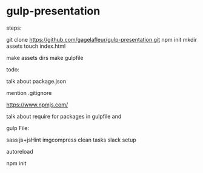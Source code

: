 # gulp-presentation

steps:

git clone https://github.com/gagelafleur/gulp-presentation.git
npm init
mkdir assets
touch index.html

make assets dirs
make gulpfile

todo:

talk about package.json

mention .gitignore



https://www.npmjs.com/


talk about require for packages in gulpfile and


gulp File:

sass
js+jsHint
imgcompress
clean tasks
slack setup

autoreload

npm init
